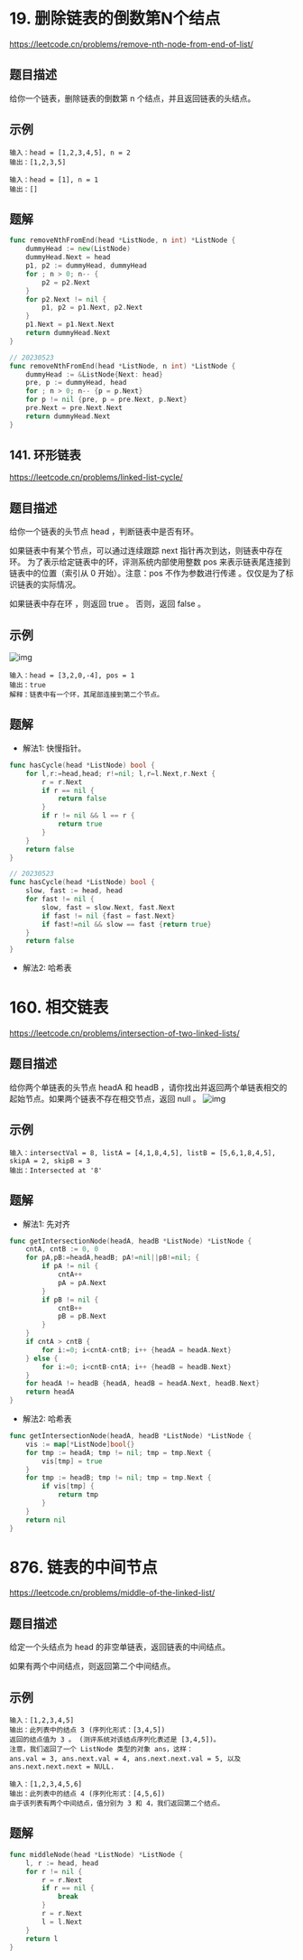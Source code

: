 # 19. 删除链表的倒数第N个结点
https://leetcode.cn/problems/remove-nth-node-from-end-of-list/

## 题目描述
给你一个链表，删除链表的倒数第 n 个结点，并且返回链表的头结点。

## 示例
```
输入：head = [1,2,3,4,5], n = 2
输出：[1,2,3,5]
```
```
输入：head = [1], n = 1
输出：[]
```

## 题解
```go
func removeNthFromEnd(head *ListNode, n int) *ListNode {
    dummyHead := new(ListNode)
    dummyHead.Next = head
    p1, p2 := dummyHead, dummyHead
    for ; n > 0; n-- {
        p2 = p2.Next
    }
    for p2.Next != nil {
        p1, p2 = p1.Next, p2.Next
    }
    p1.Next = p1.Next.Next
    return dummyHead.Next
}
```
```go
// 20230523
func removeNthFromEnd(head *ListNode, n int) *ListNode {
    dummyHead := &ListNode{Next: head}
    pre, p := dummyHead, head
    for ; n > 0; n-- {p = p.Next}
    for p != nil {pre, p = pre.Next, p.Next}
    pre.Next = pre.Next.Next
    return dummyHead.Next
}
```


## 141. 环形链表
https://leetcode.cn/problems/linked-list-cycle/

## 题目描述
给你一个链表的头节点 head ，判断链表中是否有环。

如果链表中有某个节点，可以通过连续跟踪 next 指针再次到达，则链表中存在环。 为了表示给定链表中的环，评测系统内部使用整数 pos 来表示链表尾连接到链表中的位置（索引从 0 开始）。注意：pos 不作为参数进行传递 。仅仅是为了标识链表的实际情况。

如果链表中存在环 ，则返回 true 。 否则，返回 false 。


## 示例
![img](https://assets.leetcode-cn.com/aliyun-lc-upload/uploads/2018/12/07/circularlinkedlist.png)
```
输入：head = [3,2,0,-4], pos = 1
输出：true
解释：链表中有一个环，其尾部连接到第二个节点。
```

## 题解
* 解法1: 快慢指针。
```go
func hasCycle(head *ListNode) bool {
    for l,r:=head,head; r!=nil; l,r=l.Next,r.Next {
        r = r.Next
        if r == nil {
            return false 
        }
        if r != nil && l == r {
            return true
        }
    }
    return false
}
```
```go
// 20230523
func hasCycle(head *ListNode) bool {
    slow, fast := head, head
    for fast != nil {
        slow, fast = slow.Next, fast.Next
        if fast != nil {fast = fast.Next}
        if fast!=nil && slow == fast {return true}
    }
    return false
}
```

* 解法2: 哈希表


# 160. 相交链表
https://leetcode.cn/problems/intersection-of-two-linked-lists/

## 题目描述
给你两个单链表的头节点 headA 和 headB ，请你找出并返回两个单链表相交的起始节点。如果两个链表不存在相交节点，返回 null 。
![img](https://assets.leetcode-cn.com/aliyun-lc-upload/uploads/2018/12/14/160_statement.png)

## 示例
```
输入：intersectVal = 8, listA = [4,1,8,4,5], listB = [5,6,1,8,4,5], skipA = 2, skipB = 3
输出：Intersected at '8'
```

## 题解
* 解法1: 先对齐
```go
func getIntersectionNode(headA, headB *ListNode) *ListNode {
    cntA, cntB := 0, 0
    for pA,pB:=headA,headB; pA!=nil||pB!=nil; {
        if pA != nil {
            cntA++
            pA = pA.Next
        }
        if pB != nil {
            cntB++
            pB = pB.Next
        }
    }
    if cntA > cntB {
        for i:=0; i<cntA-cntB; i++ {headA = headA.Next}
    } else {
        for i:=0; i<cntB-cntA; i++ {headB = headB.Next}
    }
    for headA != headB {headA, headB = headA.Next, headB.Next}
    return headA
}
```

* 解法2: 哈希表
```go
func getIntersectionNode(headA, headB *ListNode) *ListNode {
    vis := map[*ListNode]bool{}
    for tmp := headA; tmp != nil; tmp = tmp.Next {
        vis[tmp] = true
    }
    for tmp := headB; tmp != nil; tmp = tmp.Next {
        if vis[tmp] {
            return tmp
        }
    }
    return nil
}
```

# 876. 链表的中间节点
https://leetcode.cn/problems/middle-of-the-linked-list/

## 题目描述
给定一个头结点为 head 的非空单链表，返回链表的中间结点。

如果有两个中间结点，则返回第二个中间结点。

## 示例
```
输入：[1,2,3,4,5]
输出：此列表中的结点 3 (序列化形式：[3,4,5])
返回的结点值为 3 。 (测评系统对该结点序列化表述是 [3,4,5])。
注意，我们返回了一个 ListNode 类型的对象 ans，这样：
ans.val = 3, ans.next.val = 4, ans.next.next.val = 5, 以及 ans.next.next.next = NULL.
```
```
输入：[1,2,3,4,5,6]
输出：此列表中的结点 4 (序列化形式：[4,5,6])
由于该列表有两个中间结点，值分别为 3 和 4，我们返回第二个结点。
```

## 题解
```go
func middleNode(head *ListNode) *ListNode {
    l, r := head, head
    for r != nil {
        r = r.Next
        if r == nil {
            break
        }
        r = r.Next
        l = l.Next
    }
    return l 
}
```
